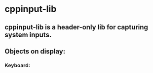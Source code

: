 # cppinput-lib
cppinput-lib is a header-only lib for capturing system inputs.
---
## Objects on display:
### Keyboard: 
